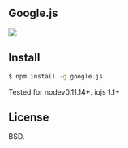 Google.js
----------

![](screen.gif)

Install
-------

```bash
$ npm install -g google.js
```

Tested for nodev0.11.14+. iojs 1.1+

License
-------

BSD.
